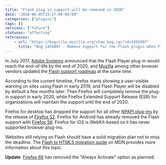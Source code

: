 ```yaml
---
title: "Flash plug-in support will be removed in 2020"
date: "2018-06-05T15:17:00-04:00"
categories: ["plugins"]
tags: []
versions: ["future"]
statuses: "affecting"
references:
    - url: "https://bugzilla.mozilla.org/show_bug.cgi?id=1455897"
      title: "Bug 1455897 - Remove support for the Flash plugin when Flash EOL's per the roadmap"
---
```

In July 2017, [Adobe Systems](https://theblog.adobe.com/adobe-flash-update/) announced that the Flash Player plug-in would reach the end-of-life by the end of 2020, and [Mozilla](https://blog.mozilla.org/futurereleases/2017/07/25/firefox-roadmap-flash-end-life/) among other browser vendors updated the [Flash support roadmap](https://developer.mozilla.org/docs/Plugins/Roadmap) at the same time.

According to the current timeline, Firefox starts showing a user-visible warning on sites using Flash in early 2019, and Flash Player will be disabled by default a few months later. Then Firefox will completely remove the plug-in support in early 2020, while Firefox Extended Support Release (ESR) for organizations will maintain the support until the end of 2020.

Firefox for desktop has dropped the support for all other [NPAPI plug-ins](https://www.fxsitecompat.dev/en-CA/categories/plugins/) by the release of [Firefox 52](https://www.fxsitecompat.dev/en-CA/docs/2016/plug-in-support-has-been-dropped-other-than-flash/). Firefox for Android has already removed the Flash support with [Firefox 56](https://www.fxsitecompat.dev/en-CA/docs/2017/flash-plug-in-is-no-longer-supported-by-firefox-for-android/). Firefox for iOS is WebKit-based so it has never supported browser plug-ins.

Websites still relying on Flash should have a solid migration plan not to miss the deadline. The [Flash to HTML5 migration guide](https://developer.mozilla.org/docs/Plugins/Flash_to_HTML5) on MDN provides more information about this topic.

**Update**: [Firefox 69](https://www.fxsitecompat.dev/en-CA/docs/2019/flash-player-can-no-longer-always-be-activated/) has removed the "Always Activate" option as planned.
